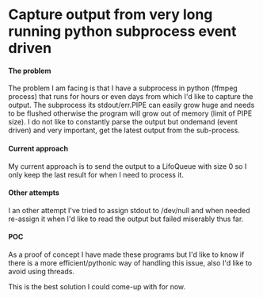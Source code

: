 # Capture output from very long running python subprocess event driven

#### The problem
The problem I am facing is that I have a subprocess in python (ffmpeg process) that runs for hours or even days from which I'd like to capture the output. The subprocess its stdout/err.PIPE can easily grow huge and needs to be flushed otherwise the program will grow out of memory (limit of PIPE size). I do not like to constantly parse the output but ondemand (event driven) and very important, get the latest output from the sub-process.

#### Current approach
My current approach is to send the output to a LifoQueue with size 0 so I only keep the last result for when I need to process it.

#### Other attempts
I an other attempt I've tried to assign stdout to /dev/null and when needed re-assign it when I'd like to read the output but failed miserably thus far.

#### POC
As a proof of concept I have made these programs but I'd like to know if there is a more efficient/pythonic way of handling this issue, also I'd like to avoid using threads.

This is the best solution I could come-up with for now.
